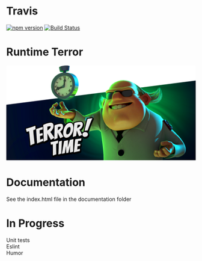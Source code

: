 # Travis
[![npm version](https://badge.fury.io/js/npm.svg)](https://badge.fury.io/js/npm)
[![Build Status](https://travis-ci.com/ucsd-cse112/team9-webcomponent.svg?token=SYYH9pqzsbfveDCnEAbx&branch=valentin)](https://travis-ci.com/ucsd-cse112/team9-webcomponent)

# Runtime Terror
![](images/tim_terror.png)

# Documentation
See the index.html file in the documentation folder

# In Progress
Unit tests  
Eslint  
Humor
